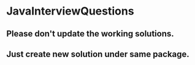 # JavaInterviewQuestions
## Please don't update the working solutions. 
## Just create new solution under same package.
